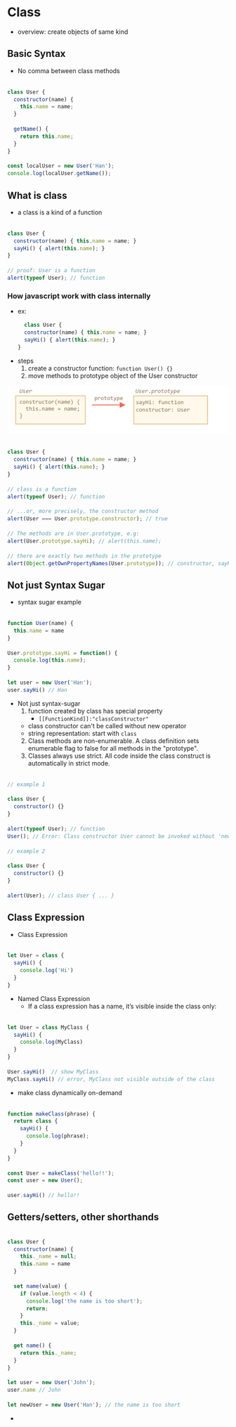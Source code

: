 # Class
* overview: create objects of same kind

## Basic Syntax
* No comma between class methods

```js

class User {
  constructor(name) {
    this.name = name;
  }

  getName() {
    return this.name;
  }
}

const localUser = new User('Han');
console.log(localUser.getName());

```

## What is class
* a class is a kind of a function

```js

class User {
  constructor(name) { this.name = name; }
  sayHi() { alert(this.name); }
}

// proof: User is a function
alert(typeof User); // function


```

### How javascript work with class internally

* ex:
  ```js
    class User {
    constructor(name) { this.name = name; }
    sayHi() { alert(this.name); }
  }
  ```
* steps
  1. create a constructor function: `function User() {}`
  2. move methods to prototype object of the User constructor

<img src="./assets/destructing_class.png" />


```js

class User {
  constructor(name) { this.name = name; }
  sayHi() { alert(this.name); }
}

// class is a function
alert(typeof User); // function

// ...or, more precisely, the constructor method
alert(User === User.prototype.constructor); // true

// The methods are in User.prototype, e.g:
alert(User.prototype.sayHi); // alert(this.name);

// there are exactly two methods in the prototype
alert(Object.getOwnPropertyNames(User.prototype)); // constructor, sayHi


```

## Not just Syntax Sugar

* syntax sugar example

```js

function User(name) {
  this.name = name
}

User.prototype.sayHi = function() {
  console.log(this.name);
}

let user = new User('Han');
user.sayHi() // Han

```

* Not just syntax-sugar
  1. function created by class has special property
     * `[[FunctionKind]]:"classConstructor"`
    * class constructor can't be called without new operator
    * string representation: start with `class`
  2. Class methods are non-enumerable. A class definition sets enumerable flag to false for all methods in the "prototype".
  3. Classes always use strict. All code inside the class construct is automatically in strict mode.


```js

// example 1

class User {
  constructor() {}
}

alert(typeof User); // function
User(); // Error: Class constructor User cannot be invoked without 'new'

// example 2

class User {
  constructor() {}
}

alert(User); // class User { ... }


```

## Class Expression

* Class Expression


```js

let User = class {
  sayHi() {
    console.log('Hi')
  }
}


```

* Named Class Expression
  * If a class expression has a name, it’s visible inside the class only:

```js

let User = class MyClass {
  sayHi() {
    console.log(MyClass)
  }
}

User.sayHi()  // show MyClass
MyClass.sayHi() // error, MyClass not visible outside of the class

```

* make class dynamically on-demand

```js

function makeClass(phrase) {
  return class {
    sayHi() {
      console.log(phrase);
    }
  }
}

const User = makeClass('hello!!');
const user = new User();

user.sayHi() // hello!!

```

## Getters/setters, other shorthands

```js

class User {
  constructor(name) {
    this._name = null;
    this.name = name
  }

  set name(value) {
    if (value.length < 4) {
      console.log('the name is too short');
      return;
    }
    this._name = value;
  }

  get name() {
    return this._name;
  }
}

let user = new User('John');
user.name // John

let newUser = new User('Han'); // the name is too short

```

* 

